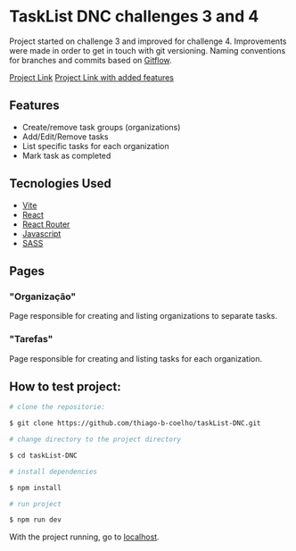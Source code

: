 # TaskList DNC challenges 3 and 4

Project started on challenge 3 and improved for challenge 4.
Improvements were made in order to get in touch with git versioning.
Naming conventions for branches and commits based on [Gitflow](https://www.atlassian.com/br/git/tutorials/comparing-workflows/gitflow-workflow).

[Project Link](https://task-list-dnc.vercel.app/)
[Project Link with added features](https://tasklist-dnc-production.netlify.app/)

## Features

- Create/remove task groups (organizations)
- Add/Edit/Remove tasks
- List specific tasks for each organization
- Mark task as completed

## Tecnologies Used

- [Vite](https://vitejs.dev/guide/)
- [React](https://react.dev)
- [React Router](https://reactrouter.com/en/main)
- [Javascript](https://developer.mozilla.org/en-US/docs/Web/JavaScript)
- [SASS](https://sass-lang.com)

## Pages

### "Organização"

Page responsible for creating and listing organizations to separate tasks.

### "Tarefas"

Page responsible for creating and listing tasks for each organization.


## How to test project:

```bash
# clone the repositorie:

$ git clone https://github.com/thiago-b-coelho/taskList-DNC.git

# change directory to the project directory

$ cd taskList-DNC

# install dependencies

$ npm install

# run project

$ npm run dev
```

With the project running, go to [localhost](http://localhost:5173/).